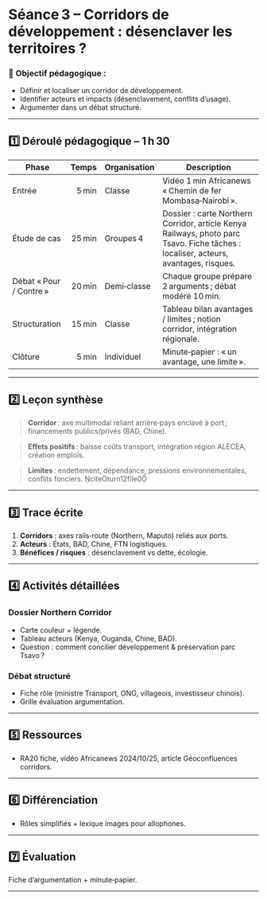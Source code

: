
# Séance 3 – Corridors de développement : désenclaver les territoires ?

### 🎯 Objectif pédagogique :
- Définir et localiser un corridor de développement.
- Identifier acteurs et impacts (désenclavement, conflits d’usage).
- Argumenter dans un débat structuré.

---

## 1️⃣ Déroulé pédagogique – 1 h 30

| Phase | Temps | Organisation | Description |
|-------|------:|--------------|-------------|
| Entrée | 5 min | Classe | Vidéo 1 min Africanews « Chemin de fer Mombasa‑Nairobi ». |
| Étude de cas | 25 min | Groupes 4 | Dossier : carte Northern Corridor, article Kenya Railways, photo parc Tsavo. Fiche tâches : localiser, acteurs, avantages, risques. |
| Débat « Pour / Contre » | 20 min | Demi‑classe | Chaque groupe prépare 2 arguments ; débat modéré 10 min. |
| Structuration | 15 min | Classe | Tableau bilan avantages / limites ; notion corridor, intégration régionale. |
| Clôture | 5 min | Individuel | Minute‑papier : « un avantage, une limite ». |

---

## 2️⃣ Leçon synthèse

> **Corridor** : axe multimodal reliant arrière‑pays enclavé à port ; financements publics/privés (BAD, Chine).  

> **Effets positifs** : baisse coûts transport, intégration région ALECEA, création emplois.  

> **Limites** : endettement, dépendance, pressions environnementales, conflits fonciers. citeturn12file0

---

## 3️⃣ Trace écrite

1. **Corridors** : axes rails‑route (Northern, Maputo) reliés aux ports.  
2. **Acteurs** : États, BAD, Chine, FTN logistiques.  
3. **Bénéfices / risques** : désenclavement vs dette, écologie.

---

## 4️⃣ Activités détaillées

### Dossier Northern Corridor
- Carte couleur + légende.  
- Tableau acteurs (Kenya, Ouganda, Chine, BAD).  
- Question : comment concilier développement & préservation parc Tsavo ?

### Débat structuré
- Fiche rôle (ministre Transport, ONG, villageois, investisseur chinois).  
- Grille évaluation argumentation.

---

## 5️⃣ Ressources

- RA20 fiche, vidéo Africanews 2024/10/25, article Géoconfluences corridors.

---

## 6️⃣ Différenciation

- Rôles simplifiés + lexique images pour allophones.

---

## 7️⃣ Évaluation

Fiche d’argumentation + minute‑papier.

---

